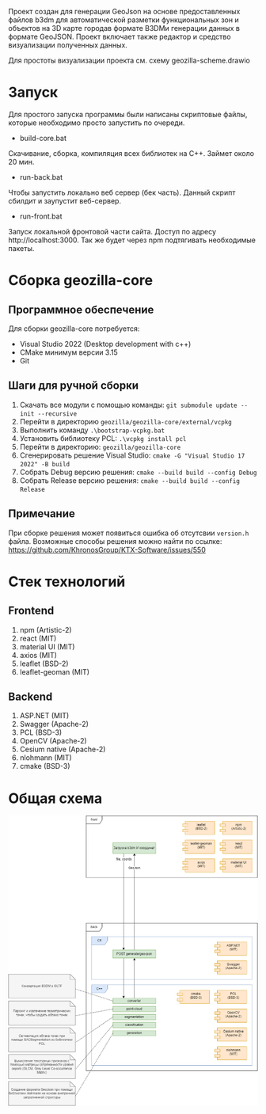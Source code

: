 Проект создан для генерации GeoJson на основе предоставленных файлов b3dm для автоматической разметки функциональных зон и объектов
на 3D карте городав формате B3DMи генерации данных в формате GeoJSON. Проект включает также редактор и средство визуализации полученных данных.

Для простоты визуализации проекта см. схему geozilla-scheme.drawio

# Запуск
Для простого запуска программы были написаны скриптовые файлы, которые необходимо просто запустить по очереди.

- build-core.bat

Скачивание, сборка, компиляция всех библиотек на C++. Займет около 20 мин.

- run-back.bat

Чтобы запустить локально веб сервер (бек часть). Данный скрипт сбилдит и заупустит веб-сервер.

- run-front.bat

Запуск локальной фронтовой части сайта. Доступ по адресу http://localhost:3000. Так же будет через npm подтягивать необходимые пакеты.

# Сборка geozilla-core

## Программное обеспечение

Для сборки geozilla-core потребуется:
- Visual Studio 2022 (Desktop development with c++)
- CMake минимум версии 3.15
- Git

## Шаги для ручной сборки

1. Скачать все модули с помощью команды: `git submodule update --init --recursive`
1. Перейти в директорию `geozilla/geozilla-core/external/vcpkg`
1. Выполнить команду `.\bootstrap-vcpkg.bat`
1. Установить библиотеку PCL: `.\vcpkg install pcl`
1. Перейти в директорию: `geozilla/geozilla-core`
1. Сгенерировать решение Visual Studio: `cmake -G "Visual Studio 17 2022" -B build`
1. Собрать Debug версию решения: `cmake --build build --config Debug`
1. Собрать Release версию решения: `cmake --build build --config Release`

## Примечание

При сборке решения может появиться ошибка об отсутсвии `version.h` файла. Возможные способы решения можно найти по ссылке: https://github.com/KhronosGroup/KTX-Software/issues/550

# Стек технологий

## Frontend
1. npm (Artistic-2)
1. react (MIT)
1. material UI (MIT)
1. axios (MIT)
1. leaflet (BSD-2)
1. leaflet-geoman (MIT)

## Backend
1. ASP.NET (MIT)
1. Swagger (Apache-2)
1. PCL (BSD-3)
1. OpenCV (Apache-2)
1. Cesium native (Apache-2)
1. nlohmann (MIT)
1. cmake (BSD-3)

# Общая схема

![alt text](geozilla-scheme.drawio.png)
